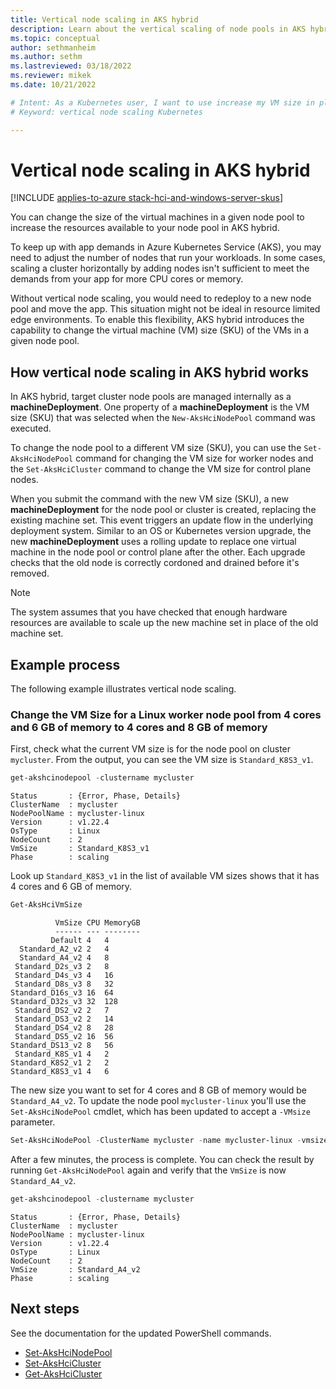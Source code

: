 ```yaml
---
title: Vertical node scaling in AKS hybrid
description: Learn about the vertical scaling of node pools in AKS hybrid.
ms.topic: conceptual
author: sethmanheim
ms.author: sethm 
ms.lastreviewed: 03/18/2022
ms.reviewer: mikek
ms.date: 10/21/2022

# Intent: As a Kubernetes user, I want to use increase my VM size in place to grow my nodes to keep up with application demand.
# Keyword: vertical node scaling Kubernetes

---
```

# Vertical node scaling in AKS hybrid

[!INCLUDE [applies-to-azure stack-hci-and-windows-server-skus](includes/aks-hci-applies-to-skus/aks-hybrid-applies-to-azure-stack-hci-windows-server-sku.md)]

You can change the size of the virtual machines in a given node pool to increase the resources available to your node pool in AKS hybrid.

To keep up with app demands in Azure Kubernetes Service (AKS), you may need to adjust the number of nodes that run your workloads. In some cases, scaling a cluster horizontally by adding nodes isn't sufficient to meet the demands from your app for more CPU cores or memory. 

Without vertical node scaling, you would need to redeploy to a new node pool and move the app. This situation might not be ideal in resource limited edge environments. To enable this flexibility, AKS hybrid introduces the capability to change the virtual machine (VM) size (SKU) of the VMs in a given node pool.

## How vertical node scaling in AKS hybrid works

In AKS hybrid, target cluster node pools are managed internally as a **machineDeployment**. One property of a **machineDeployment** is the VM size (SKU) that was selected when the `New-AksHciNodePool` command was executed.

To change the node pool to a different VM size (SKU), you can use the `Set-AksHciNodePool` command for changing the VM size for worker nodes and the `Set-AksHciCluster` command to change the VM size for control plane nodes.

When you submit the command with the new VM size (SKU), a new **machineDeployment** for the node pool or cluster is created, replacing the existing machine set. This event triggers an update flow in the underlying deployment system. Similar to an OS or Kubernetes version upgrade, the new **machineDeployment** uses a rolling update to replace one virtual machine in the node pool or control plane after the other. Each upgrade checks that the old node is correctly cordoned and drained before it's removed.

> [!NOTE]
> The system assumes that you have checked that enough hardware resources are available to scale up the new machine set in place of the old machine set.

## Example process

The following example illustrates vertical node scaling.

### Change the VM Size for a Linux worker node pool from 4 cores and 6 GB of memory to 4 cores and 8 GB of memory

First, check what the current VM size is for the node pool on cluster `mycluster`. From the output, you can see the VM size is `Standard_K8S3_v1`.

``` powershell
get-akshcinodepool -clustername mycluster
```

```output
Status       : {Error, Phase, Details}
ClusterName  : mycluster
NodePoolName : mycluster-linux
Version      : v1.22.4
OsType       : Linux
NodeCount    : 2
VmSize       : Standard_K8S3_v1
Phase        : scaling
```

Look up `Standard_K8S3_v1` in the list of available VM sizes shows that it has 4 cores and 6 GB of memory. 

``` powershell
Get-AksHciVmSize
```

```output
          VmSize CPU MemoryGB
          ------ --- --------
         Default 4   4
  Standard_A2_v2 2   4
  Standard_A4_v2 4   8
 Standard_D2s_v3 2   8
 Standard_D4s_v3 4   16
 Standard_D8s_v3 8   32
Standard_D16s_v3 16  64
Standard_D32s_v3 32  128
 Standard_DS2_v2 2   7
 Standard_DS3_v2 2   14
 Standard_DS4_v2 8   28
 Standard_DS5_v2 16  56
Standard_DS13_v2 8   56
 Standard_K8S_v1 4   2
Standard_K8S2_v1 2   2
Standard_K8S3_v1 4   6
```

The new size you want to set for 4 cores and 8 GB of memory would be `Standard_A4_v2`.
To update the node pool `mycluster-linux` you'll use the `Set-AksHciNodePool` cmdlet, which has been updated to accept a `-VMsize` parameter.

``` powershell
Set-AksHciNodePool -ClusterName mycluster -name mycluster-linux -vmsize Standard_A4_v2
```

After a few minutes, the process is complete. You can check the result by running `Get-AksHciNodePool` again and verify that the `VmSize` is now `Standard_A4_v2`.

``` powershell
get-akshcinodepool -clustername mycluster
```

```outpout
Status       : {Error, Phase, Details}
ClusterName  : mycluster
NodePoolName : mycluster-linux
Version      : v1.22.4
OsType       : Linux
NodeCount    : 2
VmSize       : Standard_A4_v2
Phase        : scaling
```

## Next steps

See the documentation for the updated PowerShell commands.
- [Set-AksHciNodePool](reference/ps/set-akshcinodepool.md)
- [Set-AksHciCluster](reference/ps/set-akshcicluster.md)
- [Get-AksHciCluster](reference/ps/get-akshcicluster.md)
